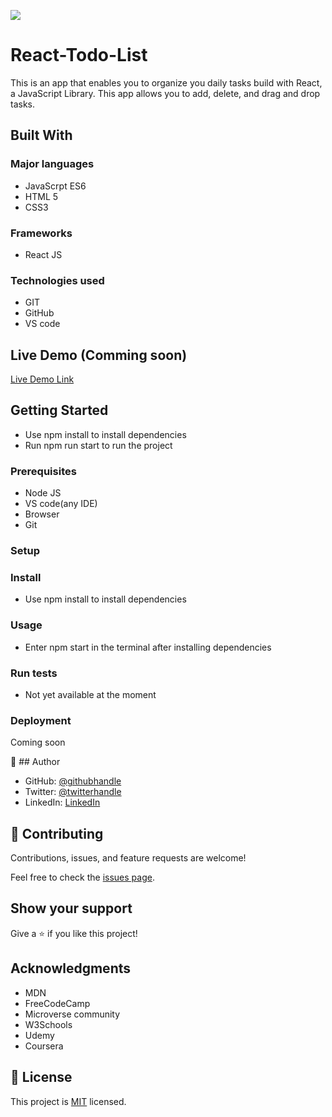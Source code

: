 ![](https://img.shields.io/badge/Microverse-blueviolet)

# React-Todo-List
This is an app that enables you to organize you daily tasks build with React, a JavaScript Library. This app allows you to add, delete, and drag and drop tasks. 

## Built With

### Major languages
 - JavaScrpt ES6
 - HTML 5
 - CSS3

### Frameworks
- React JS
### Technologies used
- GIT
- GitHub
- VS code

## Live Demo (Comming soon)

[Live Demo Link](https://www.google.com)


## Getting Started
- Use npm install to install dependencies
- Run npm run start to run the project

### Prerequisites
 - Node JS
 - VS code(any IDE)
 - Browser
 - Git

### Setup

### Install
- Use npm install to install dependencies


### Usage
- Enter  npm start in the terminal after installing dependencies

### Run tests
- Not yet available at the moment
  
### Deployment
Coming soon

👤 ## Author

- GitHub: [@githubhandle](https://github.com/githubhandle)
- Twitter: [@twitterhandle](https://twitter.com/twitterhandle)
- LinkedIn: [LinkedIn](https://linkedin.com/in/linkedinhandle)


## 🤝 Contributing

Contributions, issues, and feature requests are welcome!

Feel free to check the [issues page](../../issues/).

## Show your support

Give a ⭐️ if you like this project!

## Acknowledgments

- MDN
- FreeCodeCamp
- Microverse community
- W3Schools
- Udemy
- Coursera

## 📝 License

This project is [MIT](./MIT.md) licensed.
